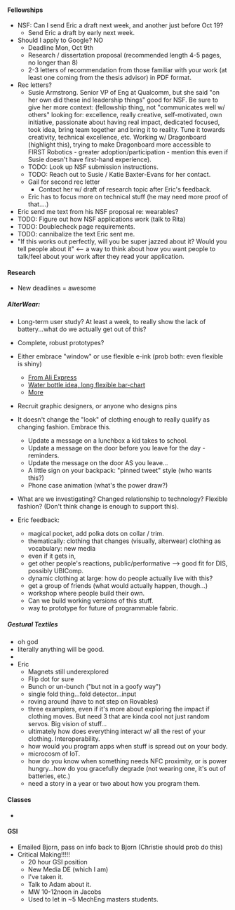 #### Fellowships

- NSF: Can I send Eric a draft next week, and another just before Oct 19?
  - Send Eric a draft by early next week.
- Should I apply to Google? NO
    - Deadline Mon, Oct 9th
    - Research / dissertation proposal (recommended length 4-5 pages, no longer than 8)
    - 2-3 letters of recommendation from those familiar with your work (at least one coming from the thesis advisor) in PDF format.
- Rec letters?
    - Susie Armstrong. Senior VP of Eng at Qualcomm, but she said "on her own did these ind leadership things" good for NSF. Be sure to give her more context: (fellowship thing, not "communicates well w/ others" looking for: excellence, really creative, self-motivated, own initiative, passionate about having real impact, dedicated focused, took idea, bring team together and bring it to reality. Tune it towards creativity, technical excellence, etc. Working w/ Dragonboard (highlight this), trying to make Dragonboard more accessible to FIRST Robotics - greater adoption/participation - mention this even if Susie doesn't have first-hand experience).
    - TODO: Look up NSF submission instructions.
    - TODO: Reach out to Susie / Katie Baxter-Evans for her contact.
    - Gail for second rec letter
      - Contact her w/ draft of research topic after Eric's feedback. 
    - Eric has to focus more on technical stuff (he may need more proof of that....)
- Eric send me text from his NSF proposal re: wearables?
- TODO: Figure out how NSF applications work (talk to Rita)
- TODO: Doublecheck page requirements.
- TODO: cannibalize the text Eric sent me.
- "If this works out perfectly, will you be super jazzed about it? Would you tell people about it" <-- a way to think about how you want people to talk/feel about your work after they read your application.

#### Research
- New deadlines = awesome

##### AlterWear: 
  - Long-term user study? At least a week, to really show the lack of battery...what do we actually get out of this?
  - Complete, robust prototypes?
  - Either embrace "window" or use flexible e-ink (prob both: even flexible is shiny)
      - [From Ali Express](https://www.aliexpress.com/item/1-43inch-flexible-wristband-e-ink-e-paper-display-screen/32810164601.html?src=google&albslr=200189406&isdl=y&aff_short_key=UneMJZVf&source=%7Bifdyn:dyn%7D%7Bifpla:pla%7D%7Bifdbm:DBM&albch=DID%7D&src=google&albch=shopping&acnt=708-803-3821&isdl=y&aff_short_key=UneMJZVf&albcp=653153425&albag=33189090135&slnk=&trgt=75384829977&plac=&crea=en32810164601&netw=g&device=c&mtctp=&gclid=CjwKCAjwu7LOBRBZEiwAQtfbGG09wbB8Z4G31SpSBkr-mAnDVimMU7eEH2U8kmGy2Sjp_S9rgxNJsRoCm0kQAvD_BwE)
      - [Water bottle idea, long flexible bar-chart](https://www.aliexpress.com/item/0-9-inch-Flexible-Bending-Black-White-10-Segment-LCD-Display-Screen-Without-Controller/32653237676.html?spm=2114.10010108.1000014.8.6f133121zKPfTk&traffic_analysisId=recommend_3035_null_null_null&scm=1007.13338.80878.000000000000000&pvid=dd7f4052-5110-441c-9d29-43adc98d1701&tpp=1)
      - [More](http://www2.eink.com/flexible.html)
  - Recruit graphic designers, or anyone who designs pins
  - It doesn't change the "look" of clothing enough to really qualify as changing fashion. Embrace this.
      - Update a message on a lunchbox a kid takes to school.
      - Update a message on the door before you leave for the day - reminders.
      - Update the message on the door AS you leave...
      - A little sign on your backpack: "pinned tweet" style (who wants this?)
      - Phone case animation (what's the power draw?)
  - What are we investigating? Changed relationship to technology? Flexible fashion? (Don't think change is enough to support this).

  - Eric feedback:
    - magical pocket, add polka dots on collar / trim. 
    - thematically: clothing that changes (visually, alterwear) clothing as vocabulary: new media
    - even if it gets in, 
    - get other people's reactions, public/performative --> good fit for DIS, possibly UBIComp. 
    - dynamic clothing at large: how do people actually live with this?
    - get a group of friends (what would actually happen, though...)
    - workshop where people build their own.
    - Can we build working versions of this stuff.
    - way to prototype for future of programmable fabric.

##### Gestural Textiles
  - oh god
  - literally anything will be good.
  - 
  - Eric
    - Magnets still underexplored
    - Flip dot for sure
    - Bunch or un-bunch ("but not in a goofy way")
    - single fold thing...fold detector...input
    - roving around (have to not step on Rovables)
    - three examplers, even if it's more about exploring the impact if clothing moves. But need 3 that are kinda cool not just random servos. Big vision of stuff...
    - ultimately how does everything interact w/ all the rest of your clothing. Interoperability.
    - how would you program apps when stuff is spread out on your body.
    - microcosm of IoT.
    - how do you know when something needs NFC proximity, or is power hungry...how do you gracefully degrade (not wearing one, it's out of batteries, etc.) 
    - need a story in a year or two about how you program them. 
 
#### Classes
  - 

#### GSI
- Emailed Bjorn, pass on info back to Bjorn (Christie should prob do this)
- Critical Making!!!!! 
  - 20 hour GSI position
  - New Media DE (which I am)
  - I've taken it.
  - Talk to Adam about it. 
  - MW 10-12noon in Jacobs
  - Used to let in ~5 MechEng masters students. 







